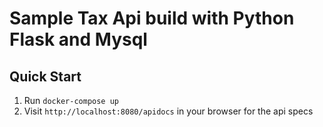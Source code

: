 # Sample Tax Api build with Python Flask and Mysql

## Quick Start

  1. Run `docker-compose up`
  2. Visit `http://localhost:8080/apidocs` in your browser for the api specs

